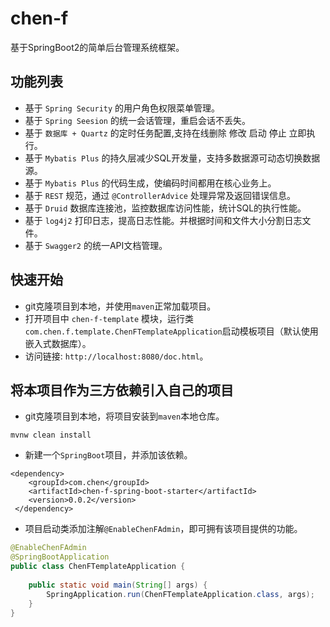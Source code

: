 # chen-f
基于SpringBoot2的简单后台管理系统框架。

## 功能列表
* 基于 `Spring Security` 的用户角色权限菜单管理。
* 基于 `Spring Seesion` 的统一会话管理，重启会话不丢失。
* 基于 `数据库 + Quartz` 的定时任务配置,支持在线删除 修改 启动 停止 立即执行。
* 基于 `Mybatis Plus` 的持久层减少SQL开发量，支持多数据源可动态切换数据源。
* 基于 `Mybatis Plus` 的代码生成，使编码时间都用在核心业务上。
* 基于 `REST` 规范，通过 `@ControllerAdvice` 处理异常及返回错误信息。
* 基于 `Druid` 数据库连接池，监控数据库访问性能，统计SQL的执行性能。
* 基于 `log4j2` 打印日志，提高日志性能。并根据时间和文件大小分割日志文件。
* 基于 `Swagger2` 的统一API文档管理。

## 快速开始
* git克隆项目到本地，并使用`maven`正常加载项目。
* 打开项目中 `chen-f-template` 模块，运行类`com.chen.f.template.ChenFTemplateApplication`启动模板项目（默认使用嵌入式数据库）。
* 访问链接: `http://localhost:8080/doc.html`。

## 将本项目作为三方依赖引入自己的项目
* git克隆项目到本地，将项目安装到`maven`本地仓库。
```
mvnw clean install
```

* 新建一个`SpringBoot`项目，并添加该依赖。
```
<dependency>
    <groupId>com.chen</groupId>
    <artifactId>chen-f-spring-boot-starter</artifactId>
    <version>0.0.2</version>
 </dependency>
```

* 项目启动类添加注解`@EnableChenFAdmin`，即可拥有该项目提供的功能。
```java
@EnableChenFAdmin
@SpringBootApplication
public class ChenFTemplateApplication {
    
    public static void main(String[] args) {
        SpringApplication.run(ChenFTemplateApplication.class, args);
    }
}
```

